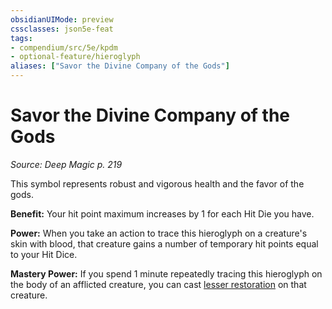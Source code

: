 ```yaml
---
obsidianUIMode: preview
cssclasses: json5e-feat
tags:
- compendium/src/5e/kpdm
- optional-feature/hieroglyph
aliases: ["Savor the Divine Company of the Gods"]
---
```

# Savor the Divine Company of the Gods
*Source: Deep Magic p. 219*  

This symbol represents robust and vigorous health and the favor of the gods.

**Benefit:** Your hit point maximum increases by 1 for each Hit Die you have.

**Power:** When you take an action to trace this hieroglyph on a creature's skin with blood, that creature gains a number of temporary hit points equal to your Hit Dice.

**Mastery Power:** If you spend 1 minute repeatedly tracing this hieroglyph on the body of an afflicted creature, you can cast [lesser restoration](compendium/spells/lesser-restoration.md) on that creature.